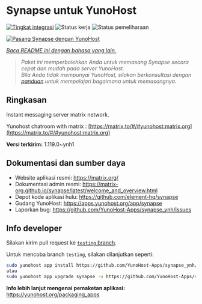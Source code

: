 <!--
N.B.: README ini dibuat secara otomatis oleh <https://github.com/YunoHost/apps/tree/master/tools/readme_generator>
Ini TIDAK boleh diedit dengan tangan.
-->

# Synapse untuk YunoHost

[![Tingkat integrasi](https://apps.yunohost.org/badge/integration/synapse)](https://ci-apps.yunohost.org/ci/apps/synapse/)
![Status kerja](https://apps.yunohost.org/badge/state/synapse)
![Status pemeliharaan](https://apps.yunohost.org/badge/maintained/synapse)

[![Pasang Synapse dengan YunoHost](https://install-app.yunohost.org/install-with-yunohost.svg)](https://install-app.yunohost.org/?app=synapse)

*[Baca README ini dengan bahasa yang lain.](./ALL_README.md)*

> *Paket ini memperbolehkan Anda untuk memasang Synapse secara cepat dan mudah pada server YunoHost.*  
> *Bila Anda tidak mempunyai YunoHost, silakan berkonsultasi dengan [panduan](https://yunohost.org/install) untuk mempelajari bagaimana untuk memasangnya.*

## Ringkasan

Instant messaging server matrix network.

Yunohost chatroom with matrix : [https://matrix.to/#/#yunohost:matrix.org](https://matrix.to/#/#yunohost:matrix.org)


**Versi terkirim:** 1.119.0~ynh1
## Dokumentasi dan sumber daya

- Website aplikasi resmi: <https://matrix.org/>
- Dokumentasi admin resmi: <https://matrix-org.github.io/synapse/latest/welcome_and_overview.html>
- Depot kode aplikasi hulu: <https://github.com/element-hq/synapse>
- Gudang YunoHost: <https://apps.yunohost.org/app/synapse>
- Laporkan bug: <https://github.com/YunoHost-Apps/synapse_ynh/issues>

## Info developer

Silakan kirim pull request ke [`testing` branch](https://github.com/YunoHost-Apps/synapse_ynh/tree/testing).

Untuk mencoba branch `testing`, silakan dilanjutkan seperti:

```bash
sudo yunohost app install https://github.com/YunoHost-Apps/synapse_ynh/tree/testing --debug
atau
sudo yunohost app upgrade synapse -u https://github.com/YunoHost-Apps/synapse_ynh/tree/testing --debug
```

**Info lebih lanjut mengenai pemaketan aplikasi:** <https://yunohost.org/packaging_apps>
